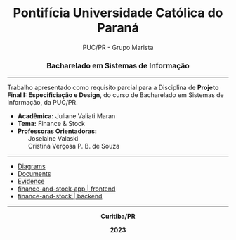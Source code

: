 <h1 align="center">Pontifícia Universidade Católica do Paraná</h1>  
<p align="center">PUC/PR - Grupo Marista</p>
<h3 align="center">Bacharelado em Sistemas de Informação</h3> 

---

<p>Trabalho apresentado como requisito parcial para a Disciplina de <b>Projeto Final I: Especificiação e Design</b>, do curso de Bacharelado em Sistemas de Informação, da PUC/PR.</p>

<ul>
    <li>
        <b>Acadêmica:</b> Juliane Valiati Maran
    </li>
    <li>
        <b>Tema:</b> Finance & Stock
    </li>    
    <li>
        <b>Professoras Orientadoras:</b>
        <ul>Joselaine Valaski</ul>
        <ul>Cristina Verçosa P. B. de Souza</ul>
    </li>
</ul>

<hr>

<ul>
	<li><a href="https://github.com/fiances-e-stock/project-finance-stock/tree/master/diagrams">Diagrams</a></li>  
	<li><a href="https://github.com/fiances-e-stock/project-finance-stock/tree/master/documents">Documents</a></li>   
	<li><a href="https://github.com/fiances-e-stock/project-finance-stock/tree/master/evidencias">Evidence</a></li>  
    <li><a href="https://github.com/fiances-e-stock/project-finance-stock/tree/master/finance-and-stock-app">finance-and-stock-app | frontend</a></li>  
    <li><a href="https://github.com/fiances-e-stock/project-finance-stock/tree/master/finance-and-stock"> finance-and-stock | backend</a></li>   
</ul>

<hr>

<p align="center"><b>Curitiba/PR<b></p> 
<p align="center">2023</p> 
